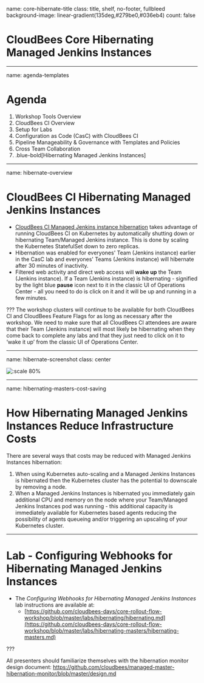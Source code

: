 name: core-hibernate-title
class: title, shelf, no-footer, fullbleed
background-image: linear-gradient(135deg,#279be0,#036eb4)
count: false

# CloudBees Core Hibernating Managed Jenkins Instances

---
name: agenda-templates
# Agenda

1. Workshop Tools Overview
2. CloudBees CI Overview
3. Setup for Labs
4. Configuration as Code (CasC) with CloudBees CI
5. Pipeline Manageability & Governance with Templates and Policies
6. Cross Team Collaboration
7. .blue-bold[Hibernating Managed Jenkins Instances]

---
name: hibernate-overview

# CloudBees CI Hibernating Managed Jenkins Instances

* [CloudBees CI Managed Jenkins instance hibernation](https://docs.cloudbees.com/docs/cloudbees-core/latest/cloud-admin-guide/managing-masters#_hibernation_in_managed_masters) takes advantage of running CloudBees CI on Kubernetes by automatically shutting down or hibernating Team/Managed Jenkins instance. This is done by scaling the Kubernetes StatefulSet down to zero replicas.
* Hibernation was enabled for everyones' Team (Jenkins instance) earlier in the CasC lab and everyones' Teams (Jenkins instance) will hibernate after 30 minutes of inactivity.
* Filtered web activity and direct web access will **wake up** the Team (Jenkins instance). If a Team (Jenkins instance) is hibernating - signified by the light blue **pause** icon next to it in the classic UI of Operations Center - all you need to do is click on it and it will be up and running in a few minutes.

???
The workshop clusters will continue to be available for both CloudBees CI and CloudBees Feature Flags for as long as necessary after the workshop. We need to make sure that all CloudBees CI attendees are aware that their Team (Jenkins instance) will most likely be hibernating when they come back to complete any labs and that they just need to click on it to ‘wake it up’ from the classic UI of Operations Center.

---
name: hibernate-screenshot
class: center

![:scale 80%](img/hibernating-master.png)

---
name: hibernating-masters-cost-saving

# How Hibernating Managed Jenkins Instances Reduce Infrastructure Costs

There are several ways that costs may be reduced with Managed Jenkins Instances hibernation:

1. When using Kubernetes auto-scaling and a Managed Jenkins Instances is hibernated then the Kubernetes cluster has the potential to downscale by removing a node.
2. When a Managed Jenkins Instances is hibernated you immediately gain additional CPU and memory on the node where your Team/Managed Jenkins Instances pod was running - this additional capacity is immediately available for Kubernetes based agents reducing the possibility of agents queueing and/or triggering an upscaling of your Kubernetes cluster. 

---

# Lab - Configuring Webhooks for Hibernating Managed Jenkins Instances

* The *Configuring Webhooks for Hibernating Managed Jenkins Instances* lab instructions are available at: 
  * [https://github.com/cloudbees-days/core-rollout-flow-workshop/blob/master/labs/hibernating/hibernating.md](https://github.com/cloudbees-days/core-rollout-flow-workshop/blob/master/labs/hibernating-masters/hibernating-masters.md)

???

All presenters should familiarize themselves with the hibernation monitor design document: https://github.com/cloudbees/managed-master-hibernation-monitor/blob/master/design.md 